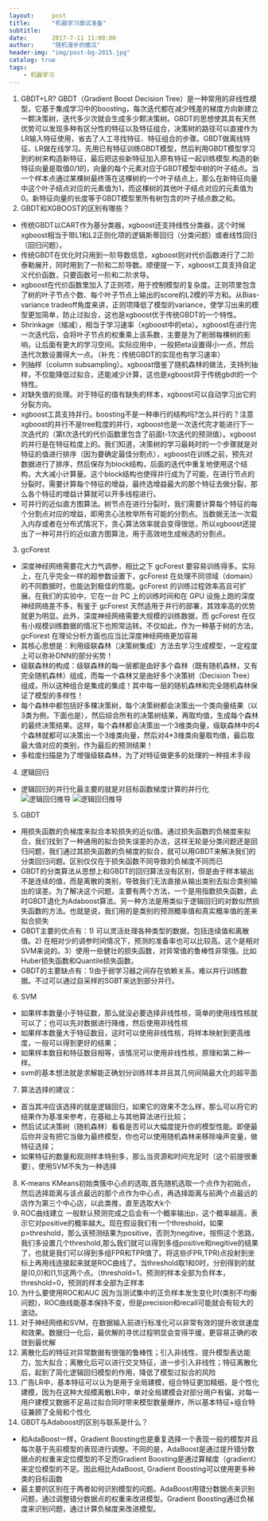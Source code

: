 ```yaml
---
layout:     post
title:      "机器学习面试准备"
subtitle:
date:       2017-7-11 11:00:00
author:     "随机漫步的傻瓜"
header-img: "img/post-bg-2015.jpg"
catalog: true
tags:
    - 机器学习
---
```

1. GBDT+LR? GBDT（Gradient Boost Decision Tree）是一种常用的非线性模型，它基于集成学习中的boosting，每次迭代都在减少残差的梯度方向新建立一颗决策树，迭代多少次就会生成多少颗决策树。GBDT的思想使其具有天然优势可以发现多种有区分性的特征以及特征组合，决策树的路径可以直接作为LR输入特征使用，省去了人工寻找特征、特征组合的步骤。GBDT做离线特征、LR做在线学习。先用已有特征训练GBDT模型，然后利用GBDT模型学习到的树来构造新特征，最后把这些新特征加入原有特征一起训练模型.构造的新特征向量是取值0/1的，向量的每个元素对应于GBDT模型中树的叶子结点。当一个样本点通过某棵树最终落在这棵树的一个叶子结点上，那么在新特征向量中这个叶子结点对应的元素值为1，而这棵树的其他叶子结点对应的元素值为0。新特征向量的长度等于GBDT模型里所有树包含的叶子结点数之和。
2. GBDT和XGBOOST的区别有哪些？
- 传统GBDT以CART作为基分类器，xgboost还支持线性分类器，这个时候xgboost相当于带L1和L2正则化项的逻辑斯蒂回归（分类问题）或者线性回归（回归问题）。
- 传统GBDT在优化时只用到一阶导数信息，xgboost则对代价函数进行了二阶泰勒展开，同时用到了一阶和二阶导数。顺便提一下，xgboost工具支持自定义代价函数，只要函数可一阶和二阶求导。
- xgboost在代价函数里加入了正则项，用于控制模型的复杂度。正则项里包含了树的叶子节点个数、每个叶子节点上输出的score的L2模的平方和。从Bias-variance tradeoff角度来讲，正则项降低了模型的variance，使学习出来的模型更加简单，防止过拟合，这也是xgboost优于传统GBDT的一个特性。
- Shrinkage（缩减），相当于学习速率（xgboost中的eta）。xgboost在进行完一次迭代后，会将叶子节点的权重乘上该系数，主要是为了削弱每棵树的影响，让后面有更大的学习空间。实际应用中，一般把eta设置得小一点，然后迭代次数设置得大一点。（补充：传统GBDT的实现也有学习速率）
- 列抽样（column subsampling）。xgboost借鉴了随机森林的做法，支持列抽样，不仅能降低过拟合，还能减少计算，这也是xgboost异于传统gbdt的一个特性。
- 对缺失值的处理。对于特征的值有缺失的样本，xgboost可以自动学习出它的分裂方向。
- xgboost工具支持并行。boosting不是一种串行的结构吗?怎么并行的？注意xgboost的并行不是tree粒度的并行，xgboost也是一次迭代完才能进行下一次迭代的（第t次迭代的代价函数里包含了前面t-1次迭代的预测值）。xgboost的并行是在特征粒度上的。我们知道，决策树的学习最耗时的一个步骤就是对特征的值进行排序（因为要确定最佳分割点），xgboost在训练之前，预先对数据进行了排序，然后保存为block结构，后面的迭代中重复地使用这个结构，大大减小计算量。这个block结构也使得并行成为了可能，在进行节点的分裂时，需要计算每个特征的增益，最终选增益最大的那个特征去做分裂，那么各个特征的增益计算就可以开多线程进行。
- 可并行的近似直方图算法。树节点在进行分裂时，我们需要计算每个特征的每个分割点对应的增益，即用贪心法枚举所有可能的分割点。当数据无法一次载入内存或者在分布式情况下，贪心算法效率就会变得很低，所以xgboost还提出了一种可并行的近似直方图算法，用于高效地生成候选的分割点。
3. gcForest
- 深度神经网络需要花大力气调参，相比之下 gcForest 要容易训练得多。实际上，在几乎完全一样的超参数设置下，gcForest 在处理不同领域（domain）的不同数据时，也能达到极佳的性能。gcForest 的训练过程效率高且可扩展。在我们的实验中，它在一台 PC 上的训练时间和在 GPU 设施上跑的深度神经网络差不多，有鉴于 gcForest 天然适用于并行的部署，其效率高的优势就更为明显。此外，深度神经网络需要大规模的训练数据，而 gcForest 在仅有小规模训练数据的情况下也照常运转。不仅如此，作为一种基于树的方法，gcForest 在理论分析方面也应当比深度神经网络更加容易
- 其核心思想是：利用级联森林（决策树集成）方法去学习生成模型，一定程度上可以弥补DNN的部分劣势！
- 级联森林的构成：级联森林的每一层都是由好多个森林（既有随机森林，又有完全随机森林）组成，而每一个森林又是由好多个决策树（Decision Tree）组成，所以这种组合是集成的集成！其中每一层的随机森林和完全随机森林保证了模型的多样性！
- 每个森林中都包括好多棵决策树，每个决策树都会决策出一个类向量结果（以3类为例，下面也是），然后综合所有的决策树结果，再取均值，生成每个森林的最终决策结果。这样，每个森林都会决策出一个3维类向量，级联森林中的4个森林就都可以决策出一个3维类向量，然后对4*3维类向量取均值，最后取最大值对应的类别，作为最后的预测结果！
- 多粒度扫描是为了增强级联森林，为了对特征做更多的处理的一种技术手段
4. 逻辑回归
- 逻辑回归的并行化最主要的就是对目标函数梯度计算的并行化
![逻辑回归推导](/img/逻辑回归推导.png)
![逻辑回归推导](/img/逻辑回归推导2.png)
5. GBDT
- 用损失函数的负梯度来拟合本轮损失的近似值。通过损失函数的负梯度来拟合，我们找到了一种通用的拟合损失误差的办法，这样无轮是分类问题还是回归问题，我们通过其损失函数的负梯度的拟合，就可以用GBDT来解决我们的分类回归问题。区别仅仅在于损失函数不同导致的负梯度不同而已
- GBDT的分类算法从思想上和GBDT的回归算法没有区别，但是由于样本输出不是连续的值，而是离散的类别，导致我们无法直接从输出类别去拟合类别输出的误差。为了解决这个问题，主要有两个方法，一个是用指数损失函数，此时GBDT退化为Adaboost算法。另一种方法是用类似于逻辑回归的对数似然损失函数的方法。也就是说，我们用的是类别的预测概率值和真实概率值的差来拟合损失
- GBDT主要的优点有：1) 可以灵活处理各种类型的数据，包括连续值和离散值。2) 在相对少的调参时间情况下，预测的准备率也可以比较高。这个是相对SVM来说的。3）使用一些健壮的损失函数，对异常值的鲁棒性非常强。比如 Huber损失函数和Quantile损失函数。
- GBDT的主要缺点有：1)由于弱学习器之间存在依赖关系，难以并行训练数据。不过可以通过自采样的SGBT来达到部分并行。
6. SVM
- 如果样本数量小于特征数，那么就没必要选择非线性核，简单的使用线性核就可以了；也可以先对数据进行降维，然后使用非线性核
- 如果样本数量大于特征数目，这时可以使用非线性核，将样本映射到更高维度，一般可以得到更好的结果；
- 如果样本数目和特征数目相等，该情况可以使用非线性核，原理和第二种一样。
- svm的基本想法就是求解能正确划分训练样本并且其几何间隔最大化的超平面
7. 算法选择的建议：
- 首当其冲应该选择的就是逻辑回归，如果它的效果不怎么样，那么可以将它的结果作为基准来参考，在基础上与其他算法进行比较；
- 然后试试决策树（随机森林）看看是否可以大幅度提升你的模型性能。即便最后你并没有把它当做为最终模型，你也可以使用随机森林来移除噪声变量，做特征选择；
- 如果特征的数量和观测样本特别多，那么当资源和时间充足时（这个前提很重要），使用SVM不失为一种选择
8. K-means
KMeans初始类簇中心点的选取,首先随机选取一个点作为初始点，然后选择距离与该点最远的那个点作为中心点，再选择距离与前两个点最远的店作为第三个中心店，以此类推，直至选取大k个
9. ROC曲线建立
一般默认预测完成之后会有一个概率输出p，这个概率越高，表示它对positive的概率越大。现在假设我们有一个threshold，如果p>threshold，那么该预测结果为positive，否则为negitive，按照这个思路，我们多设置几个threshold,那么我们就可以得到多组positive和negitive的结果了，也就是我们可以得到多组FPR和TPR值了。将这些(FPR,TPR)点投射到坐标上再用线连接起来就是ROC曲线了。当threshold取1和0时，分别得到的就是(0,0)和(1,1)这两个点。（threshold=1，预测的样本全部为负样本，threshold=0，预测的样本全部为正样本
10. 为什么要使用ROC和AUC
因为当测试集中的正负样本发生变化时(类别不均衡问题)，ROC曲线能基本保持不变，但是precision和recall可能就会有较大的波动。
11. 对于神经网络和SVM，在数据输入前进行标准化可以非常有效的提升收敛速度和效果。数据归一化后，最优解的寻优过程明显会变得平缓，更容易正确的收敛到最优解
12. 离散化后的特征对异常数据有很强的鲁棒性；引入非线性，提升模型表达能力，加大拟合；离散化后可以进行交叉特征，进一步引入非线性；特征离散化后，起到了简化逻辑回归模型的作用，降低了模型过拟合的风险
13. 广告LR中，基本特征可以认为是用于全局建模，组合特征更加精细，是个性化建模，因为在这种大规模离散LR中，单对全局建模会对部分用户有偏，对每一用户建模又数据不足易过拟合同时带来模型数量爆炸，所以基本特征+组合特征兼顾了全局和个性化
14. GBDT与Adaboost的区别与联系是什么？
- 和AdaBoost一样，Gradient Boosting也是重复选择一个表现一般的模型并且每次基于先前模型的表现进行调整。不同的是，AdaBoost是通过提升错分数据点的权重来定位模型的不足而Gradient Boosting是通过算梯度（gradient）来定位模型的不足。因此相比AdaBoost, Gradient Boosting可以使用更多种类的目标函数
- 最主要的区别在于两者如何识别模型的问题。AdaBoost用错分数据点来识别问题，通过调整错分数据点的权重来改进模型。Gradient Boosting通过负梯度来识别问题，通过计算负梯度来改进模型。
